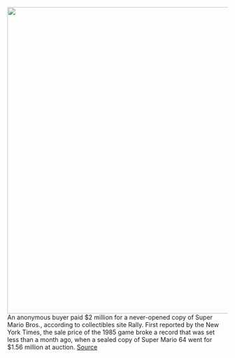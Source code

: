 <img src='https://cdn.vox-cdn.com/thumbor/dCyTksWYy-GpH0bu0X0pw229pkc=/0x0:1000x666/1200x800/filters:focal(420x253:580x413)/cdn.vox-cdn.com/uploads/chorus_image/image/69693504/rally_super_mario_bros.0.jpg' width='700px' /><br/>
An anonymous buyer paid $2 million for a never-opened copy of Super Mario Bros., according to collectibles site Rally. First reported by the New York Times, the sale price of the 1985 game broke a record that was set less than a month ago, when a sealed copy of Super Mario 64 went for $1.56 million at auction.
<a href='https://www.theverge.com/2021/8/7/22614450/unopened-copy-super-mario-bros-sells-2-million-record'> Source <a/>